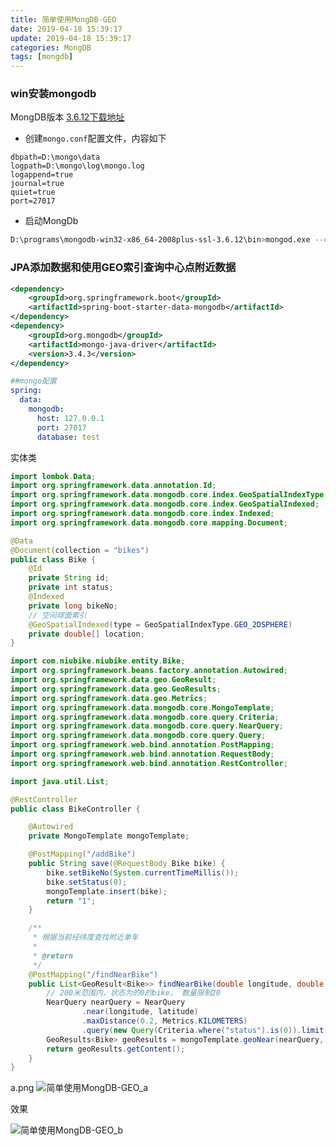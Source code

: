 ```yaml
---
title: 简单使用MongDB-GEO
date: 2019-04-18 15:39:17
update: 2019-04-18 15:39:17
categories: MongDB
tags: [mongdb]
---
```


### win安装mongodb

MongDB版本
<a href="https://www.mongodb.com/dr/fastdl.mongodb.org/win32/mongodb-win32-x86_64-2008plus-ssl-3.6.12.zip/download">3.6.12下载地址</a>

* 创建`mongo.conf`配置文件，内容如下

```
dbpath=D:\mongo\data
logpath=D:\mongo\log\mongo.log
logappend=true
journal=true
quiet=true
port=27017
```

* 启动MongDb

```bash
D:\programs\mongodb-win32-x86_64-2008plus-ssl-3.6.12\bin>mongod.exe --config D:\mongo\config\mongo.conf
```

### JPA添加数据和使用GEO索引查询中心点附近数据

```xml
<dependency>
    <groupId>org.springframework.boot</groupId>
    <artifactId>spring-boot-starter-data-mongodb</artifactId>
</dependency>
<dependency>
    <groupId>org.mongodb</groupId>
    <artifactId>mongo-java-driver</artifactId>
    <version>3.4.3</version>
</dependency>
```

```yml
##mongo配置
spring:
  data:
    mongodb:
      host: 127.0.0.1
      port: 27017
      database: test
```

实体类

```java
import lombok.Data;
import org.springframework.data.annotation.Id;
import org.springframework.data.mongodb.core.index.GeoSpatialIndexType;
import org.springframework.data.mongodb.core.index.GeoSpatialIndexed;
import org.springframework.data.mongodb.core.index.Indexed;
import org.springframework.data.mongodb.core.mapping.Document;

@Data
@Document(collection = "bikes")
public class Bike {
    @Id
    private String id;
    private int status;
    @Indexed
    private long bikeNo;
    // 空间球面索引
    @GeoSpatialIndexed(type = GeoSpatialIndexType.GEO_2DSPHERE)
    private double[] location;
}
```

```java
import com.niubike.niubike.entity.Bike;
import org.springframework.beans.factory.annotation.Autowired;
import org.springframework.data.geo.GeoResult;
import org.springframework.data.geo.GeoResults;
import org.springframework.data.geo.Metrics;
import org.springframework.data.mongodb.core.MongoTemplate;
import org.springframework.data.mongodb.core.query.Criteria;
import org.springframework.data.mongodb.core.query.NearQuery;
import org.springframework.data.mongodb.core.query.Query;
import org.springframework.web.bind.annotation.PostMapping;
import org.springframework.web.bind.annotation.RequestBody;
import org.springframework.web.bind.annotation.RestController;

import java.util.List;

@RestController
public class BikeController {

    @Autowired
    private MongoTemplate mongoTemplate;

    @PostMapping("/addBike")
    public String save(@RequestBody Bike bike) {
        bike.setBikeNo(System.currentTimeMillis());
        bike.setStatus(0);
        mongoTemplate.insert(bike);
        return "1";
    }

    /**
     * 根据当前经纬度查找附近单车
     *
     * @return
     */
    @PostMapping("/findNearBike")
    public List<GeoResult<Bike>> findNearBike(double longitude, double latitude) {
        // 200米范围内，状态为的0的bike， 数量限制20
        NearQuery nearQuery = NearQuery
                .near(longitude, latitude)
                .maxDistance(0.2, Metrics.KILOMETERS)
                .query(new Query(Criteria.where("status").is(0)).limit(20));
        GeoResults<Bike> geoResults = mongoTemplate.geoNear(nearQuery, Bike.class);
        return geoResults.getContent();
    }
}
```

a.png
![简单使用MongDB-GEO_a](https://volc1612.gitee.io/blog/images/简单使用MongDB-GEO/简单使用MongDB-GEO_a.png)

效果

![简单使用MongDB-GEO_b](https://volc1612.gitee.io/blog/images/简单使用MongDB-GEO/简单使用MongDB-GEO_a.gif)







